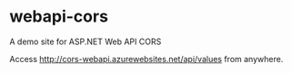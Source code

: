 # webapi-cors
A demo site for ASP.NET Web API CORS

Access http://cors-webapi.azurewebsites.net/api/values from anywhere.
